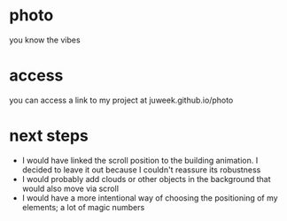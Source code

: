 # photo
you know the vibes

# access
you can access a link to my project at juweek.github.io/photo

# next steps
- I would have linked the scroll position to the building animation. I decided to leave it out because I couldn't reassure its robustness
- I would probably add clouds or other objects in the background that would also move via scroll
- I would have a more intentional way of choosing the positioning of my elements; a lot of magic numbers
